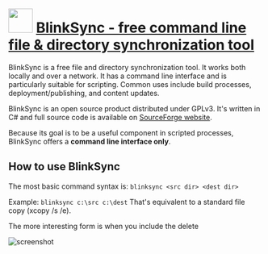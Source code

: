 ﻿# <img src="https://cdn.jsdelivr.net/gh/chtof/chocolatey-packages/manual/blinksync/blinksync.png" width="48" height="48"/> [BlinkSync - free command line file & directory synchronization tool](https://chocolatey.org/packages/blinksync)

BlinkSync is a free file and directory synchronization tool. It works both locally and over a network. It has a command line interface and is particularly suitable for scripting. Common uses include build processes, deployment/publishing, and content updates.

BlinkSync is an open source product distributed under GPLv3. It's written in C# and full source code is available on [SourceForge website](http://sourceforge.net/projects/blinksync).

Because its goal is to be a useful component in scripted processes, BlinkSync offers a **command line interface only**.

## How to use BlinkSync

The most basic command syntax is:
`blinksync <src dir> <dest dir>`

Example:
`blinksync c:\src c:\dest`
That's equivalent to a standard file copy (xcopy /s /e).

The more interesting form is when you include the delete

![screenshot](https://cdn.jsdelivr.net/gh/chtof/chocolatey-packages/manual/blinksync/screenshot.png)